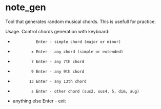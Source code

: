 # note_gen

Tool that generates random musical chords. This is usefull for practice.

Usage.
Control chords generation with keyboard:
-               Enter - simple chord (major or minor)
-             x Enter - any chord (simple or extended)
-             7 Enter - any 7th chord
-             9 Enter - any 9th chord
-            13 Enter - any 13th chord
-             s Enter - other chord (sus2, sus4, 5, dim, aug)
- anything else Enter - exit
